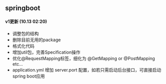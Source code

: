 springboot
---

#### v1更新 (10.13 02:20)

- 调整包的结构
- 删除目前无用的package
- 格式化代码
- 增加util包，完善Specification操作
- 优化@RequestMapping标签，细化为 @GetMapping or @PostMapping etc...
- application.yml 增加 server.port 配置，如若只需启动后台接口，可直接启动spring boot应用
